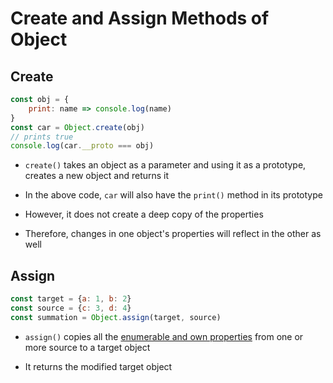 # Create and Assign Methods of Object

## Create

```js
const obj = {
    print: name => console.log(name)
}
const car = Object.create(obj)
// prints true
console.log(car.__proto === obj)
```

- `create()` takes an object as a parameter and using it as a prototype, creates
a new object and returns it

- In the above code, `car` will also have the `print()` method in its prototype

- However, it does not create a deep copy of the properties

- Therefore, changes in one object's properties will reflect in the other as well

## Assign

```js
const target = {a: 1, b: 2}
const source = {c: 3, d: 4}
const summation = Object.assign(target, source)
```

- `assign()` copies all the [enumerable and own properties](Properties.md) from
one or more source to a target object

- It returns the modified target object
